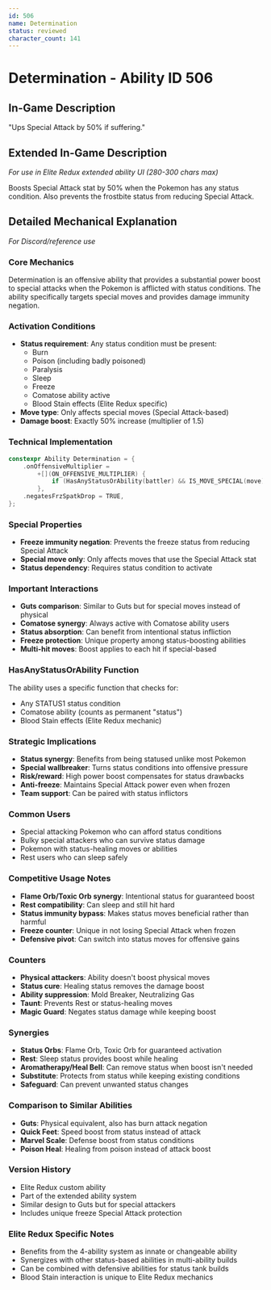 ```yaml
---
id: 506
name: Determination
status: reviewed
character_count: 141
---
```


# Determination - Ability ID 506

## In-Game Description
"Ups Special Attack by 50% if suffering."

## Extended In-Game Description
*For use in Elite Redux extended ability UI (280-300 chars max)*

Boosts Special Attack stat by 50% when the Pokemon has any status condition. Also prevents the frostbite status from reducing Special Attack. 

## Detailed Mechanical Explanation
*For Discord/reference use*

### Core Mechanics
Determination is an offensive ability that provides a substantial power boost to special attacks when the Pokemon is afflicted with status conditions. The ability specifically targets special moves and provides damage immunity negation.

### Activation Conditions
- **Status requirement**: Any status condition must be present:
  - Burn
  - Poison (including badly poisoned)
  - Paralysis
  - Sleep
  - Freeze
  - Comatose ability active
  - Blood Stain effects (Elite Redux specific)
- **Move type**: Only affects special moves (Special Attack-based)
- **Damage boost**: Exactly 50% increase (multiplier of 1.5)

### Technical Implementation
```c
constexpr Ability Determination = {
    .onOffensiveMultiplier =
        +[](ON_OFFENSIVE_MULTIPLIER) {
            if (HasAnyStatusOrAbility(battler) && IS_MOVE_SPECIAL(move)) MUL(1.5);
        },
    .negatesFrzSpatkDrop = TRUE,
};
```

### Special Properties
- **Freeze immunity negation**: Prevents the freeze status from reducing Special Attack
- **Special move only**: Only affects moves that use the Special Attack stat
- **Status dependency**: Requires status condition to activate

### Important Interactions
- **Guts comparison**: Similar to Guts but for special moves instead of physical
- **Comatose synergy**: Always active with Comatose ability users
- **Status absorption**: Can benefit from intentional status infliction
- **Freeze protection**: Unique property among status-boosting abilities
- **Multi-hit moves**: Boost applies to each hit if special-based

### HasAnyStatusOrAbility Function
The ability uses a specific function that checks for:
- Any STATUS1 status condition
- Comatose ability (counts as permanent "status")
- Blood Stain effects (Elite Redux mechanic)

### Strategic Implications
- **Status synergy**: Benefits from being statused unlike most Pokemon
- **Special wallbreaker**: Turns status conditions into offensive pressure
- **Risk/reward**: High power boost compensates for status drawbacks
- **Anti-freeze**: Maintains Special Attack power even when frozen
- **Team support**: Can be paired with status inflictors

### Common Users
- Special attacking Pokemon who can afford status conditions
- Bulky special attackers who can survive status damage
- Pokemon with status-healing moves or abilities
- Rest users who can sleep safely

### Competitive Usage Notes
- **Flame Orb/Toxic Orb synergy**: Intentional status for guaranteed boost
- **Rest compatibility**: Can sleep and still hit hard
- **Status immunity bypass**: Makes status moves beneficial rather than harmful
- **Freeze counter**: Unique in not losing Special Attack when frozen
- **Defensive pivot**: Can switch into status moves for offensive gains

### Counters
- **Physical attackers**: Ability doesn't boost physical moves
- **Status cure**: Healing status removes the damage boost
- **Ability suppression**: Mold Breaker, Neutralizing Gas
- **Taunt**: Prevents Rest or status-healing moves
- **Magic Guard**: Negates status damage while keeping boost

### Synergies
- **Status Orbs**: Flame Orb, Toxic Orb for guaranteed activation
- **Rest**: Sleep status provides boost while healing
- **Aromatherapy/Heal Bell**: Can remove status when boost isn't needed
- **Substitute**: Protects from status while keeping existing conditions
- **Safeguard**: Can prevent unwanted status changes

### Comparison to Similar Abilities
- **Guts**: Physical equivalent, also has burn attack negation
- **Quick Feet**: Speed boost from status instead of attack
- **Marvel Scale**: Defense boost from status conditions
- **Poison Heal**: Healing from poison instead of attack boost

### Version History
- Elite Redux custom ability
- Part of the extended ability system
- Similar design to Guts but for special attackers
- Includes unique freeze Special Attack protection

### Elite Redux Specific Notes
- Benefits from the 4-ability system as innate or changeable ability
- Synergizes with other status-based abilities in multi-ability builds
- Can be combined with defensive abilities for status tank builds
- Blood Stain interaction is unique to Elite Redux mechanics